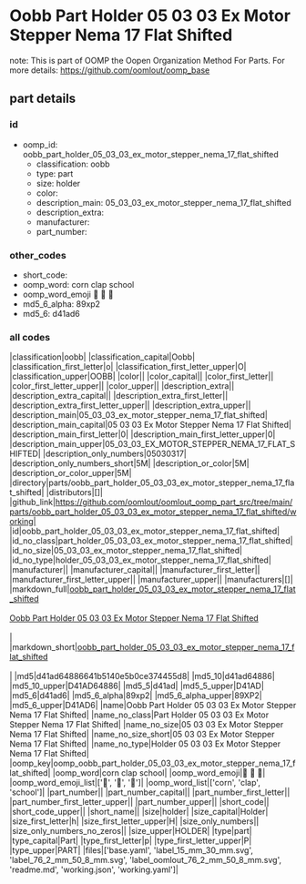 # Oobb Part Holder 05 03 03 Ex Motor Stepper Nema 17 Flat Shifted  

note: This is part of OOMP the Oopen Organization Method For Parts. For more details: https://github.com/oomlout/oomp_base

##  part details





### id
* oomp_id: oobb_part_holder_05_03_03_ex_motor_stepper_nema_17_flat_shifted
  * classification: oobb
  * type: part
  * size: holder
  * color: 
  * description_main: 05_03_03_ex_motor_stepper_nema_17_flat_shifted
  * description_extra: 
  * manufacturer: 
  * part_number: 

### other_codes
* short_code: 
* oomp_word: corn clap school
* oomp_word_emoji :corn: :clap: :school:
* md5_6_alpha: 89xp2
* md5_6: d41ad6

### all codes 
|classification|oobb|
|classification_capital|Oobb|
|classification_first_letter|o|
|classification_first_letter_upper|O|
|classification_upper|OOBB|
|color||
|color_capital||
|color_first_letter||
|color_first_letter_upper||
|color_upper||
|description_extra||
|description_extra_capital||
|description_extra_first_letter||
|description_extra_first_letter_upper||
|description_extra_upper||
|description_main|05_03_03_ex_motor_stepper_nema_17_flat_shifted|
|description_main_capital|05 03 03 Ex Motor Stepper Nema 17 Flat Shifted|
|description_main_first_letter|0|
|description_main_first_letter_upper|0|
|description_main_upper|05_03_03_EX_MOTOR_STEPPER_NEMA_17_FLAT_SHIFTED|
|description_only_numbers|05030317|
|description_only_numbers_short|5M|
|description_or_color|5M|
|description_or_color_upper|5M|
|directory|parts/oobb_part_holder_05_03_03_ex_motor_stepper_nema_17_flat_shifted|
|distributors|[]|
|github_link|https://github.com/oomlout/oomlout_oomp_part_src/tree/main/parts/oobb_part_holder_05_03_03_ex_motor_stepper_nema_17_flat_shifted/working|
|id|oobb_part_holder_05_03_03_ex_motor_stepper_nema_17_flat_shifted|
|id_no_class|part_holder_05_03_03_ex_motor_stepper_nema_17_flat_shifted|
|id_no_size|05_03_03_ex_motor_stepper_nema_17_flat_shifted|
|id_no_type|holder_05_03_03_ex_motor_stepper_nema_17_flat_shifted|
|manufacturer||
|manufacturer_capital||
|manufacturer_first_letter||
|manufacturer_first_letter_upper||
|manufacturer_upper||
|manufacturers|[]|
|markdown_full|[oobb_part_holder_05_03_03_ex_motor_stepper_nema_17_flat_shifted](https://github.com/oomlout/oomlout_oomp_part_src/tree/main/parts/oobb_part_holder_05_03_03_ex_motor_stepper_nema_17_flat_shifted/working)<br>[](https://github.com/oomlout/oomlout_oomp_part_src/tree/main/parts/oobb_part_holder_05_03_03_ex_motor_stepper_nema_17_flat_shifted/working)<br>[Oobb Part Holder 05 03 03 Ex Motor Stepper Nema 17 Flat Shifted](https://github.com/oomlout/oomlout_oomp_part_src/tree/main/parts/oobb_part_holder_05_03_03_ex_motor_stepper_nema_17_flat_shifted/working)<br><br>|
|markdown_short|[oobb_part_holder_05_03_03_ex_motor_stepper_nema_17_flat_shifted](https://github.com/oomlout/oomlout_oomp_part_src/tree/main/parts/oobb_part_holder_05_03_03_ex_motor_stepper_nema_17_flat_shifted/working)<br><br>|
|md5|d41ad64886641b5140e5b0ce374455d8|
|md5_10|d41ad64886|
|md5_10_upper|D41AD64886|
|md5_5|d41ad|
|md5_5_upper|D41AD|
|md5_6|d41ad6|
|md5_6_alpha|89xp2|
|md5_6_alpha_upper|89XP2|
|md5_6_upper|D41AD6|
|name|Oobb Part Holder 05 03 03 Ex Motor Stepper Nema 17 Flat Shifted|
|name_no_class|Part Holder 05 03 03 Ex Motor Stepper Nema 17 Flat Shifted|
|name_no_size|05 03 03 Ex Motor Stepper Nema 17 Flat Shifted|
|name_no_size_short|05 03 03 Ex Motor Stepper Nema 17 Flat Shifted|
|name_no_type|Holder 05 03 03 Ex Motor Stepper Nema 17 Flat Shifted|
|oomp_key|oomp_oobb_part_holder_05_03_03_ex_motor_stepper_nema_17_flat_shifted|
|oomp_word|corn clap school|
|oomp_word_emoji|:corn: :clap: :school:|
|oomp_word_emoji_list|[':corn:', ':clap:', ':school:']|
|oomp_word_list|['corn', 'clap', 'school']|
|part_number||
|part_number_capital||
|part_number_first_letter||
|part_number_first_letter_upper||
|part_number_upper||
|short_code||
|short_code_upper||
|short_name||
|size|holder|
|size_capital|Holder|
|size_first_letter|h|
|size_first_letter_upper|H|
|size_only_numbers||
|size_only_numbers_no_zeros||
|size_upper|HOLDER|
|type|part|
|type_capital|Part|
|type_first_letter|p|
|type_first_letter_upper|P|
|type_upper|PART|
|files|['base.yaml', 'label_15_mm_30_mm.svg', 'label_76_2_mm_50_8_mm.svg', 'label_oomlout_76_2_mm_50_8_mm.svg', 'readme.md', 'working.json', 'working.yaml']|
